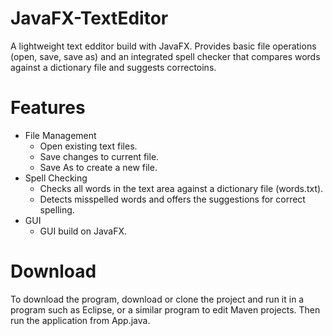 # JavaFX-TextEditor
A lightweight text edditor build with JavaFX. Provides basic file operations (open, save, save as) and an integrated spell checker that compares words against a dictionary file and suggests correctoins.

# Features
* File Management
  * Open existing text files.
  * Save changes to current file.
  * Save As to create a new file.
* Spell Checking
  * Checks all words in the text area against a dictionary file (words.txt).
  * Detects misspelled words and offers the suggestions for correct spelling.
* GUI
  * GUI build on JavaFX.
 
# Download
To download the program, download or clone the project and run it in a program such as Eclipse, or a similar program to edit Maven projects. Then run the application from App.java.
